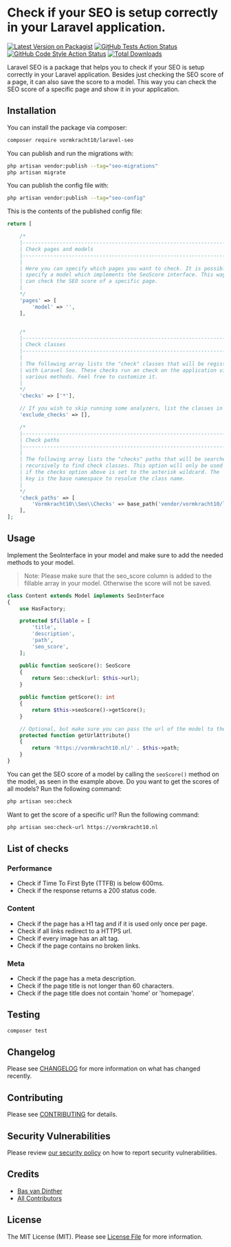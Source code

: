 # Check if your SEO is setup correctly in your Laravel application.

[![Latest Version on Packagist](https://img.shields.io/packagist/v/vormkracht10/laravel-seo.svg?style=flat-square)](https://packagist.org/packages/vormkracht10/laravel-seo)
[![GitHub Tests Action Status](https://img.shields.io/github/workflow/status/vormkracht10/laravel-seo/run-tests?label=tests)](https://github.com/vormkracht10/laravel-seo/actions?query=workflow%3Arun-tests+branch%3Amain)
[![GitHub Code Style Action Status](https://img.shields.io/github/workflow/status/vormkracht10/laravel-seo/Fix%20PHP%20code%20style%20issues?label=code%20style)](https://github.com/vormkracht10/laravel-seo/actions?query=workflow%3A"Fix+PHP+code+style+issues"+branch%3Amain)
[![Total Downloads](https://img.shields.io/packagist/dt/vormkracht10/laravel-seo.svg?style=flat-square)](https://packagist.org/packages/vormkracht10/laravel-seo)

Laravel SEO is a package that helps you to check if your SEO is setup correctly in your Laravel application. Besides just checking the SEO score of a page, it can also save the score to a model. This way you can check the SEO score of a specific page and show it in your application.

## Installation

You can install the package via composer:

```bash
composer require vormkracht10/laravel-seo
```

You can publish and run the migrations with:

```bash
php artisan vendor:publish --tag="seo-migrations"
php artisan migrate
```

You can publish the config file with:

```bash
php artisan vendor:publish --tag="seo-config"
```

This is the contents of the published config file:

```php
return [

    /*
    |--------------------------------------------------------------------------
    | Check pages and models
    |--------------------------------------------------------------------------
    |
    | Here you can specify which pages you want to check. It is possible to
    | specify a model which implements the SeoScore interface. This way you
    | can check the SEO score of a specific page.
    |
    */
    'pages' => [
        'model' => '',
    ],


    /*
    |--------------------------------------------------------------------------
    | Check classes
    |--------------------------------------------------------------------------
    |
    | The following array lists the "check" classes that will be registered
    | with Laravel Seo. These checks run an check on the application via
    | various methods. Feel free to customize it.
    |
    */
    'checks' => ['*'],

    // If you wish to skip running some analyzers, list the classes in the array below.
    'exclude_checks' => [],

    /*
    |--------------------------------------------------------------------------
    | Check paths
    |--------------------------------------------------------------------------
    |
    | The following array lists the "checks" paths that will be searched
    | recursively to find check classes. This option will only be used
    | if the checks option above is set to the asterisk wildcard. The
    | key is the base namespace to resolve the class name.
    |
    */
    'check_paths' => [
        'Vormkracht10\\Seo\\Checks' => base_path('vendor/vormkracht10/laravel-seo/src/Checks'),
    ],
];

```

## Usage

Implement the SeoInterface in your model and make sure to add the needed methods to your model.

> Note: Please make sure that the seo_score column is added to the fillable array in your model. Otherwise the score will not be saved.

```php
class Content extends Model implements SeoInterface
{
    use HasFactory;

    protected $fillable = [
        'title',
        'description',
        'path',
        'seo_score',
    ];

    public function seoScore(): SeoScore
    {
        return Seo::check(url: $this->url);
    }

    public function getScore(): int
    {
        return $this->seoScore()->getScore();
    }

    // Optional, but make sure you can pass the url of the model to the Seo facade.
    protected function getUrlAttribute()
    {
        return 'https://vormkracht10.nl/' . $this->path;
    }
}
```

You can get the SEO score of a model by calling the `seoScore()` method on the model, as seen in the example above. Do you want to get the scores of all models? Run the following command:

```bash
php artisan seo:check
```

Want to get the score of a specific url? Run the following command:

```bash
php artisan seo:check-url https://vormkracht10.nl
```

## List of checks

### Performance

- Check if Time To First Byte (TTFB) is below 600ms.
- Check if the response returns a 200 status code.

### Content

- Check if the page has a H1 tag and if it is used only once per page.
- Check if all links redirect to a HTTPS url.
- Check if every image has an alt tag.
- Check if the page contains no broken links.

### Meta
- Check if the page has a meta description.
- Check if the page title is not longer than 60 characters.
- Check if the page title does not contain 'home' or 'homepage'.

## Testing

```bash
composer test
```

## Changelog

Please see [CHANGELOG](CHANGELOG.md) for more information on what has changed recently.

## Contributing

Please see [CONTRIBUTING](CONTRIBUTING.md) for details.

## Security Vulnerabilities

Please review [our security policy](../../security/policy) on how to report security vulnerabilities.

## Credits

-   [Bas van Dinther](https://github.com/vormkracht10)
-   [All Contributors](../../contributors)

## License

The MIT License (MIT). Please see [License File](LICENSE.md) for more information.

